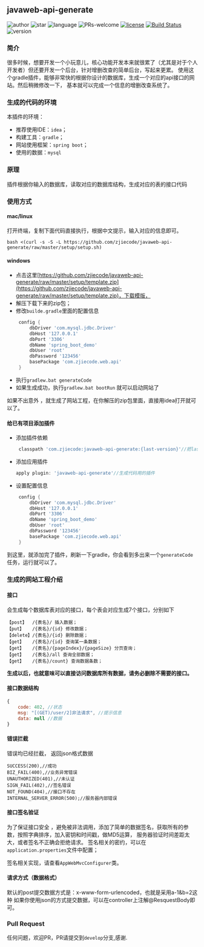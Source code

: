 ## javaweb-api-generate

![author](https://img.shields.io/badge/author-zjiecode-green.svg?longCache=true&style=flat)
![star](https://img.shields.io/redmine/plugin/stars/redmine_xlsx_format_issue_exporter.svg)
![language](https://img.shields.io/badge/language-java-blue.svg)
![PRs-welcome](https://img.shields.io/badge/PRs-welcome-green.svg?longCache=true&style=flat)
[![license](https://img.shields.io/hexpm/l/plug.svg)](http://www.apache.org/licenses/LICENSE-2.0)
[![Build Status](https://travis-ci.org/zjiecode/javaweb-api-generate.svg?branch=master)](https://travis-ci.org/zjiecode/javaweb-api-generate)
![version](https://img.shields.io/badge/version-0.0.5-brightgreen.svg?longCache=true&style=flat)

### 简介

很多时候，想要开发一个小玩意儿，核心功能开发本来就很累了（尤其是对于个人开发者）但还要开发一个后台，针对增删改查的简单后台，写起来更累。
使用这个gradle插件，能够非常快的根据你设计的数据库，生成一个对应的api接口的网站。然后稍微修改一下，
基本就可以完成一个信息的增删改查系统了。

### 生成的代码的环境

本插件的环境：
- 推荐使用IDE：`idea`；
- 构建工具：`gradle`；
- 网站使用框架：`spring boot`；
- 使用的数据：`mysql`
### 原理

插件根据你输入的数据库，读取对应的数据库结构，生成对应的表的接口代码

### 使用方式
#### mac/linux
打开终端，复制下面代码直接执行，根据中文提示，输入对应的信息即可。
```shell
bash <(curl -s -S -L https://github.com/zjiecode/javaweb-api-generate/raw/master/setup/setup.sh)
```
#### windows
- 点击这里[https://github.com/zjiecode/javaweb-api-generate/raw/master/setup/template.zip](https://github.com/zjiecode/javaweb-api-generate/raw/master/setup/template.zip)，下载模版，
- 解压下载下来的zip包；
- 修改`builde.gradle`里面的配置信息
    ```groovy
     config {
         dbDriver 'com.mysql.jdbc.Driver'
         dbHost '127.0.0.1'
         dbPort '3306'
         dbName 'spring_boot_demo'
         dbUser 'root'
         dbPassword '123456'
         basePackage 'com.zjiecode.web.api'
     }
    ```
- 执行`gradlew.bat generateCode`
- 如果生成成功，执行`gradlew.bat bootRun` 就可以启动网站了

如果不出意外 ，就生成了网站工程，在你解压的zip包里面，直接用idea打开就可以了。

#### 给已有项目添加插件

- 添加插件依赖
    ```groovy
     classpath 'com.zjiecode:javaweb-api-generate:{last-version}'//把last-version替换成最新版本
    ```
- 添加应用插件
    ```groovy
    apply plugin: 'javaweb-api-generate'//生成代码用的插件
    ```
- 设置配置信息
    ```groovy
     config {
         dbDriver 'com.mysql.jdbc.Driver'
         dbHost '127.0.0.1'
         dbPort '3306'
         dbName 'spring_boot_demo'
         dbUser 'root'
         dbPassword '123456'
         basePackage 'com.zjiecode.web.api'
     }
    ```

到这里，就添加完了插件，刷新一下gradle，你会看到多出来一个`generateCode`任务，运行就可以了。

### 生成的网站工程介绍

#### 接口
会生成每个数据库表对应的接口，每个表会对应生成7个接口，分别如下

    【post】  /{表名}/ 插入数据；
    【put】   /{表名}/{id} 修改数据；
    【delete】/{表名}/{id} 删除数据；
    【get】   /{表名}/{id} 查询某一条数据；
    【get】   /{表名}/{pageIndex}/{pageSize} 分页查询；
    【get】   /{表名}/all 查询全部数据；
    【get】   /{表名}/count} 查询数据条数；

**生成以后，也就意味可以直接访问数据库所有数据，请务必删除不需要的接口。**

#### 接口数据结构
```js
{
    code: 402, //状态
    msg: "[(GET)/user/2]非法请求", //提示信息
    data: null //数据
}
```

#### 错误拦截

错误均已经拦截， 返回json格式数据

    SUCCESS(200),//成功
    BIZ_FAIL(400),//业务异常错误
    UNAUTHORIZED(401),//未认证
    SIGN_FAIL(402),//签名错误
    NOT_FOUND(404),//接口不存在
    INTERNAL_SERVER_ERROR(500);//服务器内部错误
    
#### 接口签名验证

为了保证接口安全 ，避免被非法调用，添加了简单的数据签名，获取所有的参数，按照字典排序，加入密钥和时间戳，做MD5运算，
服务器验证时间差距太大，或者签名不正确会拒绝请求。
签名相关的密约，可以在`application.properties`文件中配置；

签名相关实现，请查看`AppWebMvcConfigurer`类。

#### 请求方式（数据格式）
默认的post提交数据方式是：x-www-form-urlencoded，也就是采用a-1&b=2这种
如果你使用json的方式提交数据，可以在controller上注解@ResquestBody即可。

### Pull Request
任何问题，欢迎PR，PR请提交到`develop`分支,感谢.
